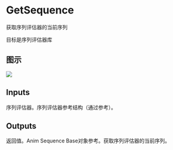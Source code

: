 # GetSequence

获取序列评估器的当前序列

目标是序列评估器库

## 图示

![]($-20221218-20480330.png)

## Inputs

序列评估器。序列评估器参考结构（通过参考）。  

## Outputs

返回值。Anim Sequence Base对象参考。获取序列评估器的当前序列。

